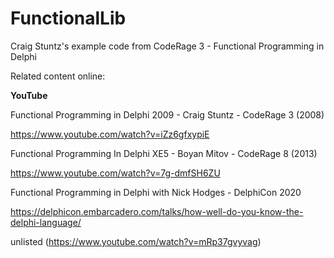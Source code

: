 # FunctionalLib
Craig Stuntz's example code from CodeRage 3 - Functional Programming in Delphi


Related content online:

**YouTube**


Functional Programming in Delphi 2009 - Craig Stuntz - CodeRage 3 (2008)

https://www.youtube.com/watch?v=iZz6gfxypiE


Functional Programming In Delphi XE5 - Boyan Mitov -  CodeRage 8 (2013)

https://www.youtube.com/watch?v=7g-dmfSH6ZU


Functional Programming in Delphi with Nick Hodges - DelphiCon 2020

https://delphicon.embarcadero.com/talks/how-well-do-you-know-the-delphi-language/

unlisted (https://www.youtube.com/watch?v=mRp37gvyvag)



